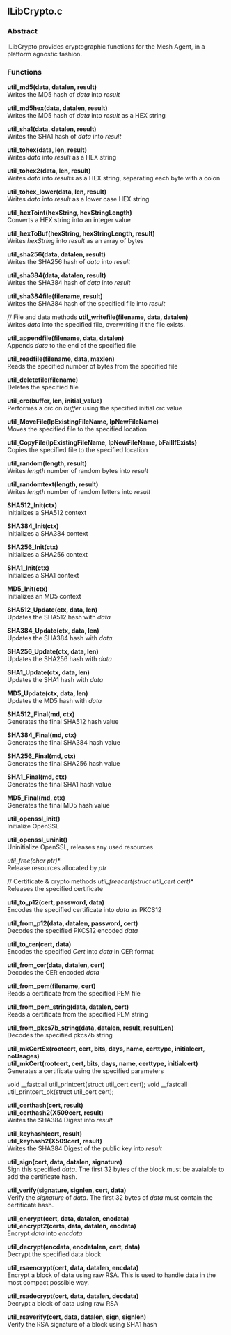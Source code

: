 ## ILibCrypto.c

### Abstract
ILibCrypto provides cryptographic functions for the Mesh Agent, in a platform agnostic fashion.

### Functions

**util_md5(data, datalen,  result)**  
Writes the MD5 hash of *data* into *result*

**util_md5hex(data, datalen, result)**  
Writes the MD5 hash of *data* into *result* as a HEX string

**util_sha1(data, datalen, result)**  
Writes the SHA1 hash of *data* into *result*

**util_tohex(data, len, result)**  
Writes *data* into *result* as a HEX string

**util_tohex2(data, len, result)**  
Writes *data* into *results* as a HEX string, separating each byte with a colon

**util_tohex_lower(data, len, result)**  
Writes *data* into *result* as a lower case HEX string

**util_hexToint(hexString, hexStringLength)**  
Converts a HEX string into an integer value

**util_hexToBuf(hexString, hexStringLength, result)**  
Writes *hexString* into *result* as an array of bytes

**util_sha256(data, datalen, result)**  
Writes the SHA256 hash of *data* into *result*

**util_sha384(data, datalen, result)**  
Writes the SHA384 hash of *data* into *result*

**util_sha384file(filename, result)**  
Writes the SHA384 hash of the specified file into *result*

// File and data methods
**util_writefile(filename, data, datalen)**  
Writes *data* into the specified file, overwriting if the file exists.

**util_appendfile(filename, data, datalen)**  
Appends *data* to the end of the specified file

**util_readfile(filename, data, maxlen)**  
Reads the specified number of bytes from the specified file

**util_deletefile(filename)**  
Deletes the specified file

**util_crc(buffer, len, initial_value)**  
Performas a crc on *buffer* using the specified initial crc value

**util_MoveFile(lpExistingFileName, lpNewFileName)**  
Moves the specified file to the specified location

**util_CopyFile(lpExistingFileName, lpNewFileName, bFailIfExists)**  
Copies the specified file to the specified location

**util_random(length, result)**  
Writes *length* number of random bytes into *result*

**util_randomtext(length, result)**  
Writes *length* number of random letters into *result*

**SHA512_Init(ctx)**  
Initializes a SHA512 context

**SHA384_Init(ctx)**  
Initializes a SHA384 context

**SHA256_Init(ctx)**  
Initializes a SHA256 context

**SHA1_Init(ctx)**  
Initializes a SHA1 context

**MD5_Init(ctx)**  
Initializes an MD5 context

**SHA512_Update(ctx, data, len)**  
Updates the SHA512 hash with *data*

**SHA384_Update(ctx, data, len)**  
Updates the SHA384 hash with *data*

**SHA256_Update(ctx, data, len)**  
Updates the SHA256 hash with *data*

**SHA1_Update(ctx, data, len)**  
Updates the SHA1 hash with *data*

**MD5_Update(ctx, data, len)**  
Updates the MD5 hash with *data*

**SHA512_Final(md, ctx)**  
Generates the final SHA512 hash value

**SHA384_Final(md, ctx)**  
Generates the final SHA384 hash value

**SHA256_Final(md, ctx)**  
Generates the final SHA256 hash value

**SHA1_Final(md, ctx)**  
Generates the final SHA1 hash value

**MD5_Final(md, ctx)**  
Generates the final MD5 hash value

**util_openssl_init()**  
Initialize OpenSSL

**util_openssl_uninit()**  
Uninitialize OpenSSL, releases any used resources

**util_free(char* ptr)**  
Release resources allocated by *ptr*

// Certificate & crypto methods
**util_freecert(struct util_cert* cert)**  
Releases the specified certificate

**util_to_p12(cert, password, data)**  
Encodes the specified certificate into *data* as PKCS12

**util_from_p12(data, datalen, password, cert)**  
Decodes the specified PKCS12 encoded *data*

**util_to_cer(cert, data)**  
Encodes the specified *Cert* into *data* in CER format

**util_from_cer(data, datalen, cert)**  
Decodes the CER encoded *data*

**util_from_pem(filename, cert)**  
Reads a certificate from the specified PEM file

**util_from_pem_string(data, datalen, cert)**  
Reads a certificate from the specified PEM string

**util_from_pkcs7b_string(data, datalen, result, resultLen)**  
Decodes the specified pkcs7b string

**util_mkCertEx(rootcert, cert, bits, days, name, certtype, initialcert, noUsages)**  
**util_mkCert(rootcert, cert, bits, days, name, certtype, initialcert)**  
Generates a certificate using the specified parameters

void  __fastcall util_printcert(struct util_cert cert);
void  __fastcall util_printcert_pk(struct util_cert cert);

**util_certhash(cert, result)**  
**util_certhash2(X509cert, result)**  
Writes the SHA384 Digest into *result*

**util_keyhash(cert, result)**  
**util_keyhash2(X509cert, result)**  
Writes the SHA384 Digest of the public key into *result*

**util_sign(cert, data, datalen, signature)**  
Sign this specified *data*. The first 32 bytes of the block must be avaialble to add the certificate hash.

**util_verify(signature, signlen, cert, data)**  
Verify the *signature* of *data*. The first 32 bytes of *data* must contain the certificate hash.

**util_encrypt(cert, data, datalen, encdata)**  
**util_encrypt2(certs, data, datalen, encdata)**  
Encrypt *data* into *encdata*

**util_decrypt(encdata, encdatalen, cert, data)**  
Decrypt the specified data block

**util_rsaencrypt(cert, data, datalen, encdata)**  
Encrypt a block of data using raw RSA. This is used to handle data in the most compact possible way.

**util_rsadecrypt(cert, data, datalen, decdata)**  
Decrypt a block of data using raw RSA

**util_rsaverify(cert, data, datalen, sign, signlen)**  
Verify the RSA signature of a block using SHA1 hash
